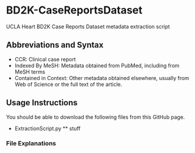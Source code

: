 # BD2K-CaseReportsDataset
UCLA Heart BD2K Case Reports Dataset metadata extraction script

## Abbreviations and Syntax

* CCR: Clinical case report
* Indexed By MeSH: Metadata obtained from PubMed, including from MeSH terms
* Contained in Context: Other metadata obtained elsewhere, usually from Web of Science or the full text of the article.

## Usage Instructions
You should be able to download the following files from this GitHub page.
* ExtractionScript.py 
** stuff
### File Explanations
